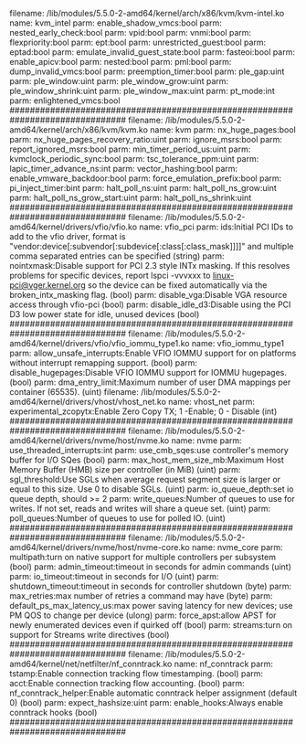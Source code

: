 filename:       /lib/modules/5.5.0-2-amd64/kernel/arch/x86/kvm/kvm-intel.ko
name:           kvm_intel
parm:           enable_shadow_vmcs:bool
parm:           nested_early_check:bool
parm:           vpid:bool
parm:           vnmi:bool
parm:           flexpriority:bool
parm:           ept:bool
parm:           unrestricted_guest:bool
parm:           eptad:bool
parm:           emulate_invalid_guest_state:bool
parm:           fasteoi:bool
parm:           enable_apicv:bool
parm:           nested:bool
parm:           pml:bool
parm:           dump_invalid_vmcs:bool
parm:           preemption_timer:bool
parm:           ple_gap:uint
parm:           ple_window:uint
parm:           ple_window_grow:uint
parm:           ple_window_shrink:uint
parm:           ple_window_max:uint
parm:           pt_mode:int
parm:           enlightened_vmcs:bool
###############################################################################
filename:       /lib/modules/5.5.0-2-amd64/kernel/arch/x86/kvm/kvm.ko
name:           kvm
parm:           nx_huge_pages:bool
parm:           nx_huge_pages_recovery_ratio:uint
parm:           ignore_msrs:bool
parm:           report_ignored_msrs:bool
parm:           min_timer_period_us:uint
parm:           kvmclock_periodic_sync:bool
parm:           tsc_tolerance_ppm:uint
parm:           lapic_timer_advance_ns:int
parm:           vector_hashing:bool
parm:           enable_vmware_backdoor:bool
parm:           force_emulation_prefix:bool
parm:           pi_inject_timer:bint
parm:           halt_poll_ns:uint
parm:           halt_poll_ns_grow:uint
parm:           halt_poll_ns_grow_start:uint
parm:           halt_poll_ns_shrink:uint
###############################################################################
filename:       /lib/modules/5.5.0-2-amd64/kernel/drivers/vfio/vfio.ko
name:           vfio_pci
parm:           ids:Initial PCI IDs to add to the vfio driver, format is "vendor:device[:subvendor[:subdevice[:class[:class_mask]]]]" and multiple comma separated entries can be specified (string)
parm:           nointxmask:Disable support for PCI 2.3 style INTx masking.  If this resolves problems for specific devices, report lspci -vvvxxx to linux-pci@vger.kernel.org so the device can be fixed automatically via the broken_intx_masking flag. (bool)
parm:           disable_vga:Disable VGA resource access through vfio-pci (bool)
parm:           disable_idle_d3:Disable using the PCI D3 low power state for idle, unused devices (bool)
###############################################################################
filename:       /lib/modules/5.5.0-2-amd64/kernel/drivers/vfio/vfio_iommu_type1.ko
name:           vfio_iommu_type1
parm:           allow_unsafe_interrupts:Enable VFIO IOMMU support for on platforms without interrupt remapping support. (bool)
parm:           disable_hugepages:Disable VFIO IOMMU support for IOMMU hugepages. (bool)
parm:           dma_entry_limit:Maximum number of user DMA mappings per container (65535). (uint)
filename:       /lib/modules/5.5.0-2-amd64/kernel/drivers/vhost/vhost_net.ko
name:           vhost_net
parm:           experimental_zcopytx:Enable Zero Copy TX; 1 -Enable; 0 - Disable (int)
###############################################################################
filename:       /lib/modules/5.5.0-2-amd64/kernel/drivers/nvme/host/nvme.ko
name:           nvme
parm:           use_threaded_interrupts:int
parm:           use_cmb_sqes:use controller's memory buffer for I/O SQes (bool)
parm:           max_host_mem_size_mb:Maximum Host Memory Buffer (HMB) size per controller (in MiB) (uint)
parm:           sgl_threshold:Use SGLs when average request segment size is larger or equal to this size. Use 0 to disable SGLs. (uint)
parm:           io_queue_depth:set io queue depth, should >= 2
parm:           write_queues:Number of queues to use for writes. If not set, reads and writes will share a queue set. (uint)
parm:           poll_queues:Number of queues to use for polled IO. (uint)
###############################################################################
filename:       /lib/modules/5.5.0-2-amd64/kernel/drivers/nvme/host/nvme-core.ko
name:           nvme_core
parm:           multipath:turn on native support for multiple controllers per subsystem (bool)
parm:           admin_timeout:timeout in seconds for admin commands (uint)
parm:           io_timeout:timeout in seconds for I/O (uint)
parm:           shutdown_timeout:timeout in seconds for controller shutdown (byte)
parm:           max_retries:max number of retries a command may have (byte)
parm:           default_ps_max_latency_us:max power saving latency for new devices; use PM QOS to change per device (ulong)
parm:           force_apst:allow APST for newly enumerated devices even if quirked off (bool)
parm:           streams:turn on support for Streams write directives (bool)
###############################################################################
filename:       /lib/modules/5.5.0-2-amd64/kernel/net/netfilter/nf_conntrack.ko
name:           nf_conntrack
parm:           tstamp:Enable connection tracking flow timestamping. (bool)
parm:           acct:Enable connection tracking flow accounting. (bool)
parm:           nf_conntrack_helper:Enable automatic conntrack helper assignment (default 0) (bool)
parm:           expect_hashsize:uint
parm:           enable_hooks:Always enable conntrack hooks (bool)
###############################################################################
